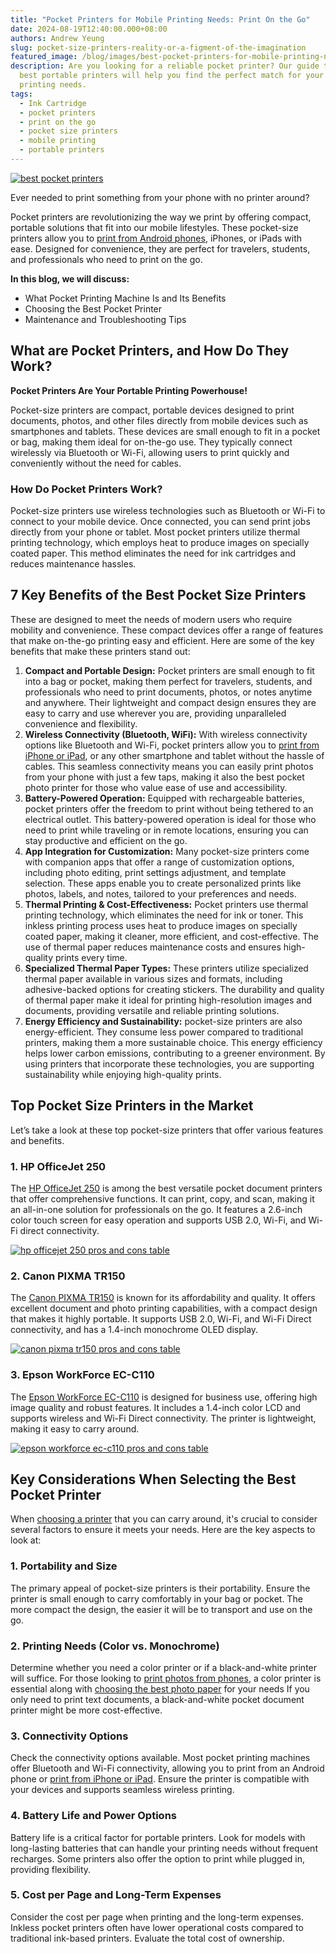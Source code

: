 ```yaml
---
title: "Pocket Printers for Mobile Printing Needs: Print On the Go"
date: 2024-08-19T12:40:00.000+08:00
authors: Andrew Yeung
slug: pocket-size-printers-reality-or-a-figment-of-the-imagination
featured_image: /blog/images/best-pocket-printers-for-mobile-printing-needs.png
description: Are you looking for a reliable pocket printer? Our guide to the
  best portable printers will help you find the perfect match for your mobile
  printing needs.
tags:
  - Ink Cartridge
  - pocket printers
  - print on the go
  - pocket size printers
  - mobile printing
  - portable printers
---
```

[![best pocket printers](/blog/images/best-pocket-printers-for-mobile-printing-needs.png "Best Pocket Printers")](/blog/images/best-pocket-printers-for-mobile-printing-needs.png)

Ever needed to print something from your phone with no printer around?

Pocket printers are revolutionizing the way we print by offering compact, portable solutions that fit into our mobile lifestyles. These pocket-size printers allow you to [print from Android phones](https://www.compandsave.com/blog/posts/how-to-print-from-an-android-phone-4-hassle-free-methods.html), iPhones, or iPads with ease. Designed for convenience, they are perfect for travelers, students, and professionals who need to print on the go.

**In this blog, we will discuss:**

* What Pocket Printing Machine Is and Its Benefits
* Choosing the Best Pocket Printer
* Maintenance and Troubleshooting Tips

## What are Pocket Printers, and How Do They Work?

**Pocket Printers Are Your Portable Printing Powerhouse!**

Pocket-size printers are compact, portable devices designed to print documents, photos, and other files directly from mobile devices such as smartphones and tablets. These devices are small enough to fit in a pocket or bag, making them ideal for on-the-go use. They typically connect wirelessly via Bluetooth or Wi-Fi, allowing users to print quickly and conveniently without the need for cables.

### How Do Pocket Printers Work?

Pocket-size printers use wireless technologies such as Bluetooth or Wi-Fi to connect to your mobile device. Once connected, you can send print jobs directly from your phone or tablet. Most pocket printers utilize thermal printing technology, which employs heat to produce images on specially coated paper. This method eliminates the need for ink cartridges and reduces maintenance hassles.

## 7 Key Benefits of the Best Pocket Size Printers

These are designed to meet the needs of modern users who require mobility and convenience. These compact devices offer a range of features that make on-the-go printing easy and efficient. Here are some of the key benefits that make these printers stand out:

1. **Compact and Portable Design:** Pocket printers are small enough to fit into a bag or pocket, making them perfect for travelers, students, and professionals who need to print documents, photos, or notes anytime and anywhere. Their lightweight and compact design ensures they are easy to carry and use wherever you are, providing unparalleled convenience and flexibility.
2. **Wireless Connectivity (Bluetooth, WiFi):** With wireless connectivity options like Bluetooth and Wi-Fi, pocket printers allow you to [print from iPhone or iPad](https://www.compandsave.com/how-to-print-from-iphone-or-ipad-guide), or any other smartphone and tablet without the hassle of cables. This seamless connectivity means you can easily print photos from your phone with just a few taps, making it also the best pocket photo printer for those who value ease of use and accessibility.
3. **Battery-Powered Operation:** Equipped with rechargeable batteries, pocket printers offer the freedom to print without being tethered to an electrical outlet. This battery-powered operation is ideal for those who need to print while traveling or in remote locations, ensuring you can stay productive and efficient on the go.
4. **App Integration for Customization:** Many pocket-size printers come with companion apps that offer a range of customization options, including photo editing, print settings adjustment, and template selection. These apps enable you to create personalized prints like photos, labels, and notes, tailored to your preferences and needs.
5. **Thermal Printing & Cost-Effectiveness:** Pocket printers use thermal printing technology, which eliminates the need for ink or toner. This inkless printing process uses heat to produce images on specially coated paper, making it cleaner, more efficient, and cost-effective. The use of thermal paper reduces maintenance costs and ensures high-quality prints every time.
6. **Specialized Thermal Paper Types:** These printers utilize specialized thermal paper available in various sizes and formats, including adhesive-backed options for creating stickers. The durability and quality of thermal paper make it ideal for printing high-resolution images and documents, providing versatile and reliable printing solutions.
7. **Energy Efficiency and Sustainability:** pocket-size printers are also energy-efficient. They consume less power compared to traditional printers, making them a more sustainable choice. This energy efficiency helps lower carbon emissions, contributing to a greener environment. By using printers that incorporate these technologies, you are supporting sustainability while enjoying high-quality prints.

## Top Pocket Size Printers in the Market

Let’s take a look at these top pocket-size printers that offer various features and benefits.

### 1. HP OfficeJet 250

The [HP OfficeJet 250](https://www.compandsave.com/hp/officejet/250-mobile-ink-cartridges) is among the best versatile pocket document printers that offer comprehensive functions. It can print, copy, and scan, making it an all-in-one solution for professionals on the go. It features a 2.6-inch color touch screen for easy operation and supports USB 2.0, Wi-Fi, and Wi-Fi direct connectivity.

[![hp officejet 250 pros and cons table](/blog/images/pocket-printers-1.png "HP OfficeJet 250 Pros and Cons Table")](/blog/images/pocket-printers-1.png)

### 2. Canon PIXMA TR150

The [Canon PIXMA TR150](https://www.compandsave.com/canon/pixma/tr150-ink-cartridges) is known for its affordability and quality. It offers excellent document and photo printing capabilities, with a compact design that makes it highly portable. It supports USB 2.0, Wi-Fi, and Wi-Fi Direct connectivity, and has a 1.4-inch monochrome OLED display.

[![canon pixma tr150 pros and cons table](/blog/images/pocket-printers-2.png "Canon PIXMA TR150 Pros and Cons Table")](/blog/images/pocket-printers-2.png)

### 3. Epson WorkForce EC-C110

The [Epson WorkForce EC-C110](https://www.compandsave.com/epson/workforce/60-ink-cartridges) is designed for business use, offering high image quality and robust features. It includes a 1.4-inch color LCD and supports wireless and Wi-Fi Direct connectivity. The printer is lightweight, making it easy to carry around.

[![epson workforce ec-c110 pros and cons table](/blog/images/pocket-printers-3.png "Epson WorkForce EC-C110 Pros and Cons Table")](/blog/images/pocket-printers-3.png)

## Key Considerations When Selecting the Best Pocket Printer

When [choosing a printer](https://www.compandsave.com/blog/posts/how-to-choose-a-printer-tips-on-selecting-the-best-one-for-you.html) that you can carry around, it's crucial to consider several factors to ensure it meets your needs. Here are the key aspects to look at:

### 1. Portability and Size 

The primary appeal of pocket-size printers is their portability. Ensure the printer is small enough to carry comfortably in your bag or pocket. The more compact the design, the easier it will be to transport and use on the go.

### 2. Printing Needs (Color vs. Monochrome) 

Determine whether you need a color printer or if a black-and-white printer will suffice. For those looking to [print photos from phones](https://www.compandsave.com/blog/posts/how-to-print-photos-from-phone-android-vs-iphone-users.html), a color printer is essential along with [choosing the best photo paper](https://www.compandsave.com/blog/posts/how-to-choose-the-best-photo-printing-paper-top-picks-for-2024.html) for your needs  If you only need to print text documents, a black-and-white pocket document printer might be more cost-effective.

### 3. Connectivity Options 

Check the connectivity options available. Most pocket printing machines offer Bluetooth and Wi-Fi connectivity, allowing you to print from an Android phone or [print from iPhone or iPad](https://www.compandsave.com/how-to-print-from-iphone-or-ipad-guide). Ensure the printer is compatible with your devices and supports seamless wireless printing.

### 4. Battery Life and Power Options 

Battery life is a critical factor for portable printers. Look for models with long-lasting batteries that can handle your printing needs without frequent recharges. Some printers also offer the option to print while plugged in, providing flexibility.

### 5. Cost per Page and Long-Term Expenses 

Consider the cost per page when printing and the long-term expenses. Inkless pocket printers often have lower operational costs compared to traditional ink-based printers. Evaluate the total cost of ownership.

